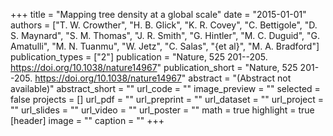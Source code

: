 +++
title = "Mapping tree density at a global scale"
date = "2015-01-01"
authors = ["T. W. Crowther", "H. B. Glick", "K. R. Covey", "C. Bettigole", "D. S. Maynard", "S. M. Thomas", "J. R. Smith", "G. Hintler", "M. C. Duguid", "G. Amatulli", "M. N. Tuanmu", "W. Jetz", "C. Salas", "{et al}", "M. A. Bradford"]
publication_types = ["2"]
publication = "Nature, 525 201--205. https://doi.org/10.1038/nature14967"
publication_short = "Nature, 525 201--205. https://doi.org/10.1038/nature14967"
abstract = "(Abstract not available)"
abstract_short = ""
url_code = ""
image_preview = ""
selected = false
projects = []
url_pdf = ""
url_preprint = ""
url_dataset = ""
url_project = ""
url_slides = ""
url_video = ""
url_poster = ""
math = true
highlight = true
[header]
image = ""
caption = ""
+++
